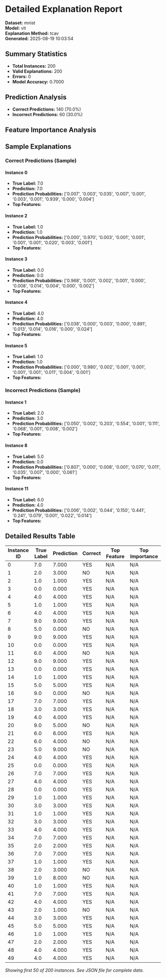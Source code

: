# Detailed Explanation Report

**Dataset:** mnist  
**Model:** vit  
**Explanation Method:** tcav  
**Generated:** 2025-08-19 10:03:54  

## Summary Statistics

- **Total Instances:** 200
- **Valid Explanations:** 200
- **Errors:** 0
- **Model Accuracy:** 0.7000

## Prediction Analysis

- **Correct Predictions:** 140 (70.0%)
- **Incorrect Predictions:** 60 (30.0%)

## Feature Importance Analysis

## Sample Explanations

### Correct Predictions (Sample)

#### Instance 0

- **True Label:** 7.0
- **Prediction:** 7.0
- **Prediction Probabilities:** ['0.007', '0.003', '0.035', '0.007', '0.001', '0.003', '0.001', '0.939', '0.000', '0.004']
- **Top Features:**

#### Instance 2

- **True Label:** 1.0
- **Prediction:** 1.0
- **Prediction Probabilities:** ['0.000', '0.970', '0.003', '0.001', '0.001', '0.001', '0.001', '0.020', '0.003', '0.001']
- **Top Features:**

#### Instance 3

- **True Label:** 0.0
- **Prediction:** 0.0
- **Prediction Probabilities:** ['0.968', '0.001', '0.002', '0.001', '0.000', '0.008', '0.014', '0.004', '0.000', '0.002']
- **Top Features:**

#### Instance 4

- **True Label:** 4.0
- **Prediction:** 4.0
- **Prediction Probabilities:** ['0.038', '0.000', '0.003', '0.000', '0.891', '0.013', '0.014', '0.016', '0.000', '0.024']
- **Top Features:**

#### Instance 5

- **True Label:** 1.0
- **Prediction:** 1.0
- **Prediction Probabilities:** ['0.000', '0.980', '0.002', '0.001', '0.001', '0.001', '0.001', '0.011', '0.004', '0.001']
- **Top Features:**

### Incorrect Predictions (Sample)

#### Instance 1

- **True Label:** 2.0
- **Prediction:** 3.0
- **Prediction Probabilities:** ['0.050', '0.002', '0.203', '0.554', '0.001', '0.111', '0.068', '0.001', '0.008', '0.002']
- **Top Features:**

#### Instance 8

- **True Label:** 5.0
- **Prediction:** 0.0
- **Prediction Probabilities:** ['0.807', '0.000', '0.008', '0.001', '0.070', '0.011', '0.035', '0.007', '0.000', '0.061']
- **Top Features:**

#### Instance 11

- **True Label:** 6.0
- **Prediction:** 4.0
- **Prediction Probabilities:** ['0.006', '0.002', '0.044', '0.150', '0.441', '0.241', '0.079', '0.001', '0.022', '0.014']
- **Top Features:**

## Detailed Results Table

| Instance ID | True Label | Prediction | Correct | Top Feature | Top Importance |
|-------------|------------|------------|---------|-------------|----------------|
| 0 | 7.0 | 7.000 | YES | N/A | N/A |
| 1 | 2.0 | 3.000 | NO | N/A | N/A |
| 2 | 1.0 | 1.000 | YES | N/A | N/A |
| 3 | 0.0 | 0.000 | YES | N/A | N/A |
| 4 | 4.0 | 4.000 | YES | N/A | N/A |
| 5 | 1.0 | 1.000 | YES | N/A | N/A |
| 6 | 4.0 | 4.000 | YES | N/A | N/A |
| 7 | 9.0 | 9.000 | YES | N/A | N/A |
| 8 | 5.0 | 0.000 | NO | N/A | N/A |
| 9 | 9.0 | 9.000 | YES | N/A | N/A |
| 10 | 0.0 | 0.000 | YES | N/A | N/A |
| 11 | 6.0 | 4.000 | NO | N/A | N/A |
| 12 | 9.0 | 9.000 | YES | N/A | N/A |
| 13 | 0.0 | 0.000 | YES | N/A | N/A |
| 14 | 1.0 | 1.000 | YES | N/A | N/A |
| 15 | 5.0 | 5.000 | YES | N/A | N/A |
| 16 | 9.0 | 0.000 | NO | N/A | N/A |
| 17 | 7.0 | 7.000 | YES | N/A | N/A |
| 18 | 3.0 | 3.000 | YES | N/A | N/A |
| 19 | 4.0 | 4.000 | YES | N/A | N/A |
| 20 | 9.0 | 5.000 | NO | N/A | N/A |
| 21 | 6.0 | 6.000 | YES | N/A | N/A |
| 22 | 6.0 | 4.000 | NO | N/A | N/A |
| 23 | 5.0 | 9.000 | NO | N/A | N/A |
| 24 | 4.0 | 4.000 | YES | N/A | N/A |
| 25 | 0.0 | 0.000 | YES | N/A | N/A |
| 26 | 7.0 | 7.000 | YES | N/A | N/A |
| 27 | 4.0 | 4.000 | YES | N/A | N/A |
| 28 | 0.0 | 0.000 | YES | N/A | N/A |
| 29 | 1.0 | 1.000 | YES | N/A | N/A |
| 30 | 3.0 | 3.000 | YES | N/A | N/A |
| 31 | 1.0 | 1.000 | YES | N/A | N/A |
| 32 | 3.0 | 3.000 | YES | N/A | N/A |
| 33 | 4.0 | 4.000 | YES | N/A | N/A |
| 34 | 7.0 | 7.000 | YES | N/A | N/A |
| 35 | 2.0 | 2.000 | YES | N/A | N/A |
| 36 | 7.0 | 7.000 | YES | N/A | N/A |
| 37 | 1.0 | 1.000 | YES | N/A | N/A |
| 38 | 2.0 | 3.000 | NO | N/A | N/A |
| 39 | 1.0 | 8.000 | NO | N/A | N/A |
| 40 | 1.0 | 1.000 | YES | N/A | N/A |
| 41 | 7.0 | 7.000 | YES | N/A | N/A |
| 42 | 4.0 | 4.000 | YES | N/A | N/A |
| 43 | 2.0 | 1.000 | NO | N/A | N/A |
| 44 | 3.0 | 3.000 | YES | N/A | N/A |
| 45 | 5.0 | 5.000 | YES | N/A | N/A |
| 46 | 1.0 | 1.000 | YES | N/A | N/A |
| 47 | 2.0 | 2.000 | YES | N/A | N/A |
| 48 | 4.0 | 4.000 | YES | N/A | N/A |
| 49 | 4.0 | 4.000 | YES | N/A | N/A |

*Showing first 50 of 200 instances. See JSON file for complete data.*
